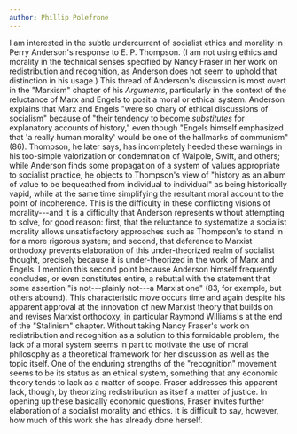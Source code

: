 ```yaml
---
author: Phillip Polefrone
---
```


I am interested in the subtle undercurrent of socialist ethics and morality in Perry Anderson's response to E. P. Thompson. (I am not using ethics and morality in the technical senses specified by Nancy Fraser in her work on redistribution and recognition, as Anderson does not seem to uphold that distinction in his usage.) This thread of Anderson's discussion is most overt in the "Marxism" chapter of his *Arguments*, particularly in the context of the reluctance of Marx and Engels to posit a moral or ethical system. Anderson explains that Marx and Engels "were so chary of ethical discussions of socialism" because of "their tendency to become *substitutes* for explanatory accounts of history," even though "Engels himself emphasized that 'a really human morality' would be one of the hallmarks of communism" (86). Thompson, he later says, has incompletely heeded these warnings in his too-simple valorization or condemnation of Walpole, Swift, and others; while Anderson finds some propagation of a system of values appropriate to socialist practice, he objects to Thompson's view of "history as an album of value to be bequeathed from individual to individual" as being historically vapid, while at the same time simplifying the resultant moral account to the point of incoherence. This is the difficulty in these conflicting visions of morality---and it is a difficulty that Anderson represents without attempting to solve, for good reason: first, that the reluctance to systematize a socialist morality allows unsatisfactory approaches such as Thompson's to stand in for a more rigorous system; and second, that deference to Marxist orthodoxy prevents elaboration of this under-theorized realm of socialist thought, precisely because it is under-theorized in the work of Marx and Engels. I mention this second point because Anderson himself frequently concludes, or even constitutes entire, a rebuttal with the statement that some assertion "is not---plainly not---a Marxist one" (83, for example, but others abound). This characteristic move occurs time and again despite his apparent approval at the innovation of new Marxist theory that builds on and revises Marxist orthodoxy, in particular Raymond Williams's at the end of the "Stalinism" chapter. Without taking Nancy Fraser's work on redistribution and recognition as a solution to this formidable problem, the lack of a moral system seems in part to motivate the use of moral philosophy as a theoretical framework for her discussion as well as the topic itself. One of the enduring strengths of the "recognition" movement seems to be its status as an ethical system, something that any economic theory tends to lack as a matter of scope. Fraser addresses this apparent lack, though, by theorizing redistribution as itself a matter of justice. In opening up these basically economic questions, Fraser invites further elaboration of a socialist morality and ethics. It is difficult to say, however, how much of this work she has already done herself.
